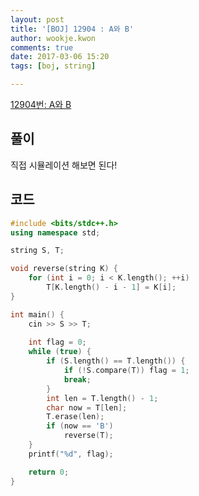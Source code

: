 ```yaml
---
layout: post
title: '[BOJ] 12904 : A와 B'
author: wookje.kwon
comments: true
date: 2017-03-06 15:20
tags: [boj, string]

---
```


[12904번: A와 B](https://www.acmicpc.net/problem/12904)

## 풀이

직접 시뮬레이션 해보면 된다!  

## 코드

```cpp
#include <bits/stdc++.h>
using namespace std;

string S, T;

void reverse(string K) {
	for (int i = 0; i < K.length(); ++i)
		T[K.length() - i - 1] = K[i];
}

int main() {
	cin >> S >> T;
	
	int flag = 0;
	while (true) {
		if (S.length() == T.length()) {
			if (!S.compare(T)) flag = 1;
			break;
		}
		int len = T.length() - 1;
		char now = T[len];
		T.erase(len);
		if (now == 'B')
			reverse(T);
	}
	printf("%d", flag);

	return 0;
}
```
